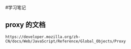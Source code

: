 #学习笔记

## proxy 的文档

    https://developer.mozilla.org/zh-CN/docs/Web/JavaScript/Reference/Global_Objects/Proxy